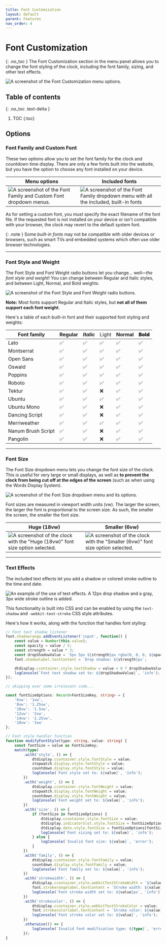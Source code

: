 ```yaml
---
title: Font Customization
layout: default
parent: Features
nav_order: 4
---
```

# Font Customization
{: .no_toc }
The Font Customization section in the menu panel allows you to change the font styling of the clock, including the font family, sizing, and other text effects.

![A screenshot of the Font Customization menu options.](/assets/images/docs-Features/fontcustomization/fontcustomization.png)

## Table of contents
{: .no_toc .text-delta }
1. TOC
{:toc}

## Options
### Font Family and Custom Font
These two options allow you to set the font family for the clock and countdown time display. There are only a few fonts built into the website, but you have the option to choose any font installed on your device.

| Menu options | Included fonts |
| --- | --- |
| ![A screenshot of the Font Family and Custom Font dropdown menus.](/assets/images/docs-Features/fontcustomization/fontfamily.png) | ![A screenshot of the Font Family dropdown menu with all the included, built-in fonts](/assets/images/docs-Features/fontcustomization/fontfamily-dropdown.png) |

As for setting a custom font, you must specify the exact filename of the font file. If the requested font is not installed on your device or isn't compatible with your browser, the clock may revert to the default system font.

{: .note }
Some *built-in fonts* may not be compatible with older devices or browsers, such as smart TVs and embedded systems which often use older browser technologies.
<hr>

### Font Style and Weight
The Font Style and Font Weight radio buttons let you change... well—*the font style and weight*! You can change between Regular and Italic styles, and between Light, Normal, and Bold weights.

![A screenshot of the Font Style and Font Weight radio buttons.](/assets/images/docs-Features/fontcustomization/fontstyleweight.png)

**Note:** Most fonts support Regular and Italic styles, but **not all of them support each font weight**.

Here's a table of each built-in font and their supported font styling and weights:

| Font family | Regular | *Italic* | <span style="font-weight: lighter;">Light</span> | Normal | <span style="font-weight: bolder;">Bold</span> |
| --- | --- | --- | --- | --- | --- |
| Lato | ✅ | ✅ | ✅ | ✅ | ✅ |
| Montserrat | ✅ | ✅ | ✅ | ✅ | ✅ |
| Open Sans | ✅ | ✅ | ✅ | ✅ | ✅ |
| Oswald | ✅ | ✅ | ✅ | ✅ | ✅ |
| Poppins | ✅ | ✅ | ✅ | ✅ | ✅ |
| Roboto | ✅ | ✅ | ✅ | ✅ | ✅ |
| Tektur | ✅ | ✅ | ❌ | ✅ | ✅ |
| Ubuntu | ✅ | ✅ | ✅ | ✅ | ✅ |
| Ubuntu Mono | ✅ | ✅ | ❌ | ✅ | ✅ |
| Dancing Script | ✅ | ✅ | ❌ | ✅ | ✅ |
| Merriweather | ✅ | ✅ | ✅ | ✅ | ✅ |
| Nanum Brush Script | ✅ | ✅ | ❌ | ✅ | ✅ |
| Pangolin | ✅ | ✅ | ❌ | ✅ | ✅ |

<hr>

### Font Size
The Font Size dropdown menu lets you change the font size of the clock. This is useful for very large or small displays, as well as **to prevent the clock from being cut off at the edges of the screen** (such as when using the Words Display System).

![A screenshot of the Font Size dropdown menu and its options.](/assets/images/docs-Features/fontcustomization/fontsize.png)

Font sizes are measured in viewport width units (vw). The larger the screen, the larger the font is proportional to the screen size. As such, the smaller the screen, the smaller the font size.

| Huge (18vw) | Smaller (6vw) |
| --- | --- |
| ![A screenshot of the clock with the "Huge (18vw)" font size option selected.](/assets/images/docs-Features/fontcustomization/fontsize-huge.png) | ![A screenshot of the clock with the "Smaller (6vw)" font size option selected.](/assets/images/docs-Features/fontcustomization/fontsize-smaller.png) |

<hr>

### Text Effects
The included text effects let you add a shadow or colored stroke outline to the time and date.

![An example of the use of text effects. A 12px drop shadow and a gray, 3px wide stroke outline is added.](/assets/images/docs-Features/fontcustomization/texteffects-example.png)

This functionality is built into CSS and can be enabled by using the `text-shadow` and `-webkit-text-stroke` CSS style attributes.

Here's how it works, along with the function that handles font styling:

```ts
// Font text shadow listener
font.shadowrange.addEventListener('input', function() {
    const value = Number(this.value);
    const opacity = value / 5;
    const strength = value * 3;
    const dropShadowValue = `5px 5px ${strength}px rgba(0, 0, 0, ${opacity})`;
    font.shadowlabel.textContent = `Drop shadow: ${strength}px`;

    dtdisplay.ccontainer.style.textShadow = value > 0 ? dropShadowValue : '';
    logConsole(`Font text shadow set to: ${dropShadowValue}`, 'info');
});

// skipping over some irrelevant code...

const fontSizeOptions: Record<FontSizeKey, string> = {
    '6vw': '1vw',
    '8vw': '1.25vw',
    '10vw': '1.5vw',
    '12vw': '2vw',
    '14vw': '2.25vw',
    '18vw': '3vw'
};

// Font style handler function
function modifyFontStyle(type: string, value: string) {
    const fontSize = value as FontSizeKey;
    match(type)
        .with('style', () => {
            dtdisplay.ccontainer.style.fontStyle = value;
            stopwatch.display.style.fontStyle = value;
            countdown.display.style.fontStyle = value;
            logConsole(`Font style set to: ${value}`, 'info');
        })
        .with('weight', () => {
            dtdisplay.ccontainer.style.fontWeight = value;
            stopwatch.display.style.fontWeight = value;
            countdown.display.style.fontWeight = value;
            logConsole(`Font weight set to: ${value}`, 'info');
        })
        .with('size', () => {
            if (fontSize in fontSizeOptions) {
                dtdisplay.ccontainer.style.fontSize = value;
                dtdisplay.indicatorSlot.style.fontSize = fontSizeOptions[fontSize];
                dtdisplay.date.style.fontSize = fontSizeOptions[fontSize];
                logConsole(`Font sizing set to: ${value}`, 'info');
            } else {
                logConsole(`Invalid font size: ${value}`, 'error');
            }
        })
        .with('family', () => {
            dtdisplay.ccontainer.style.fontFamily = value;
            countdown.display.style.fontFamily = value;
            logConsole(`Font family set to: ${value}`, 'info');
        })
        .with('strokewidth', () => {
            dtdisplay.ccontainer.style.webkitTextStrokeWidth = `${value}px`;
            font.strokerangelabel.textContent = `Stroke width: ${value}px`;
            logConsole(`Font stroke width set to: ${value}px`, 'info');
        })
        .with('strokecolor', () => {
            dtdisplay.ccontainer.style.webkitTextStrokeColor = value;
            font.strokecolorlabel.textContent = `Stroke color: ${value}`;
            logConsole(`Font stroke color set to: ${value}`, 'info');
        })
        .otherwise(() => {
            logConsole(`Invalid font modification type: ${type}`, 'error');
        });
}
```
